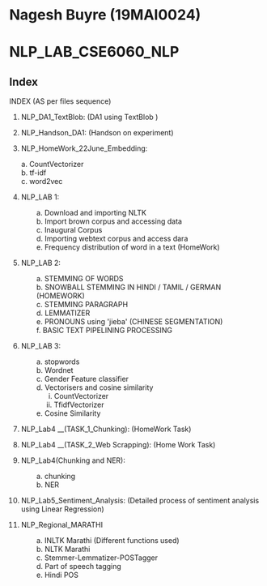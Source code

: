 # Nagesh Buyre (19MAI0024)
# NLP_LAB_CSE6060_NLP
## Index
INDEX (AS per files sequence)

1. NLP_DA1_TextBlob: (DA1 using TextBlob )
2. NLP_Handson_DA1: (Handson on experiment)
3. NLP_HomeWork_22June_Embedding:
     <p>a. CountVectorizer<br /> b. tf-idf<br /> c. word2vec</p>	
4. NLP_LAB 1: 
        <p style="padding-left: 30px;">a. Download and importing NLTK<br /> b. Import brown corpus and accessing data<br /> c. Inaugural Corpus<br /> d. Importing webtext corpus and access dara<br /> e. Frequency distribution of word in a text (HomeWork)</p>
    
5. NLP_LAB 2:
   <p style="padding-left: 30px;">a. STEMMING OF WORDS<br /> b. SNOWBALL STEMMING IN HINDI / TAMIL / GERMAN (HOMEWORK)<br /> c. STEMMING PARAGRAPH<br /> d. LEMMATIZER<br /> e. PRONOUNS using 'jieba' (CHINESE SEGMENTATION)<br /> f. BASIC TEXT PIPELINING PROCESSING</p>
6. NLP_LAB 3:
    <p style="padding-left: 30px;">a. stopwords<br /> b. Wordnet<br /> c. Gender Feature classifier<br /> d. Vectorisers and cosine similarity<br />&nbsp; &nbsp; &nbsp; i. CountVectorizer<br />&nbsp; &nbsp; &nbsp;ii. TfidfVectorizer<br /> e. Cosine Similarity</p>
7. NLP_Lab4 __(TASK_1_Chunking):  (HomeWork Task)
8. NLP_Lab4 __(TASK_2_Web Scrapping): (Home Work Task)
9. NLP_Lab4(Chunking and NER):
    <p style="padding-left: 30px;">a. chunking<br /> b. NER</p>
10. NLP_Lab5_Sentiment_Analysis: (Detailed process of sentiment analysis using Linear Regression)
11. NLP_Regional_MARATHI
    <p style="padding-left: 30px;">a. INLTK Marathi (Different functions used)<br /> b. NLTK Marathi<br /> c. Stemmer-Lemmatizer-POSTagger<br /> d. Part of speech tagging<br /> e. Hindi POS</p>

